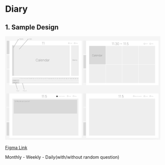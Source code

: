 # Diary

## 1. Sample Design

![Sample Image](https://github.com/98yejin/Diary/blob/main/Image/SampleImage.png?raw=true)

[Figma Link](https://www.figma.com/file/zhZznl2uJzEpXiKrisXVfi/Diary?node-id=0%3A1)

Monthly - Weekly - Daily(with/without random question)
